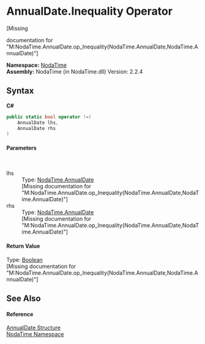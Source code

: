 # AnnualDate.Inequality Operator 
 

\[Missing <summary> documentation for "M:NodaTime.AnnualDate.op_Inequality(NodaTime.AnnualDate,NodaTime.AnnualDate)"\]

**Namespace:**&nbsp;<a href="N_NodaTime">NodaTime</a><br />**Assembly:**&nbsp;NodaTime (in NodaTime.dll) Version: 2.2.4

## Syntax

**C#**<br />
``` C#
public static bool operator !=(
	AnnualDate lhs,
	AnnualDate rhs
)
```


#### Parameters
&nbsp;<dl><dt>lhs</dt><dd>Type: <a href="T_NodaTime_AnnualDate">NodaTime.AnnualDate</a><br />\[Missing <param name="lhs"/> documentation for "M:NodaTime.AnnualDate.op_Inequality(NodaTime.AnnualDate,NodaTime.AnnualDate)"\]</dd><dt>rhs</dt><dd>Type: <a href="T_NodaTime_AnnualDate">NodaTime.AnnualDate</a><br />\[Missing <param name="rhs"/> documentation for "M:NodaTime.AnnualDate.op_Inequality(NodaTime.AnnualDate,NodaTime.AnnualDate)"\]</dd></dl>

#### Return Value
Type: <a href="http://msdn2.microsoft.com/en-us/library/a28wyd50" target="_blank">Boolean</a><br />\[Missing <returns> documentation for "M:NodaTime.AnnualDate.op_Inequality(NodaTime.AnnualDate,NodaTime.AnnualDate)"\]

## See Also


#### Reference
<a href="T_NodaTime_AnnualDate">AnnualDate Structure</a><br /><a href="N_NodaTime">NodaTime Namespace</a><br />